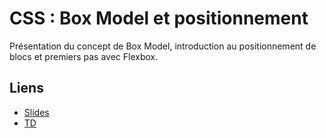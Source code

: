 # CSS : Box Model et positionnement

Présentation du concept de Box Model, introduction au positionnement de blocs
et premiers pas avec Flexbox. 

## Liens

* [Slides](https://slides.com/drazik/cdin-css-box-model-et-mise-en-page)
* [TD](TD)
